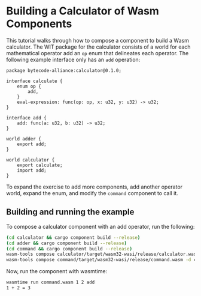 # Building a Calculator of Wasm Components

This tutorial walks through how to compose a component to build a Wasm calculator.
The WIT package for the calculator consists of a world for each mathematical operator
add an `op` enum that delineates each operator. The following example interface only
has an `add` operation:

```wit
package bytecode-alliance:calculator@0.1.0;

interface calculate {
    enum op {
        add,
    }
    eval-expression: func(op: op, x: u32, y: u32) -> u32;
}

interface add {
    add: func(a: u32, b: u32) -> u32;
}

world adder {
    export add;
}

world calculator {
    export calculate;
    import add;
}
```

To expand the exercise to add more components, add another operator world, expand the enum, and modify the `command` component to call it.

## Building and running the example

To compose a calculator component with an add operator, run the following:

```sh
(cd calculator && cargo component build --release)
(cd adder && cargo component build --release)
(cd command && cargo component build --release)
wasm-tools compose calculator/target/wasm32-wasi/release/calculator.wasm -d adder/target/wasm32-wasi/release/adder.wasm -o composed.wasm
wasm-tools compose command/target/wasm32-wasi/release/command.wasm -d composed.wasm -o command.wasm
```

Now, run the component with wasmtime:

```sh
wasmtime run command.wasm 1 2 add
1 + 2 = 3
```
